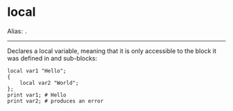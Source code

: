 # local

Alias: `.`

---

Declares a local variable, meaning that it is only accessible to the block it was defined in and sub-blocks:

    local var1 "Hello";
    {
        local var2 "World";
    };
    print var1; # Hello
    print var2; # produces an error

